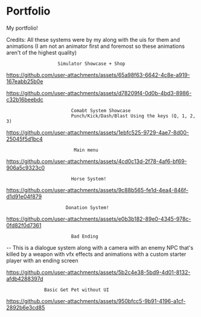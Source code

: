 # Portfolio
My portfolio!

Credits:
    All these systems were by my along with the uis for them and animations (I am not an animator first and foremost so these animations aren't of the highest quality)

                       Simulator Showcase + Shop

                       

https://github.com/user-attachments/assets/65a98f63-6642-4c8e-a919-167eabb25b0e

https://github.com/user-attachments/assets/d78209f4-0d0b-4bd3-8986-c32b16beebdc







  
                            Comabt System Showcase
                            Punch/Kick/Dash/Blast Using the keys (Q, 1, 2, 3)
                
              
https://github.com/user-attachments/assets/1ebfc525-9729-4ae7-8d00-25045f5d1bc4

  



                             Main menu


https://github.com/user-attachments/assets/4cd0c13d-2f78-4af6-bf69-906a5c9323c0








                            Horse System!


https://github.com/user-attachments/assets/9c88b565-fe1d-4ea4-846f-d1d91e04f879

                          Donation System!


https://github.com/user-attachments/assets/e0b3b182-89e0-4345-978c-0fd82f0d7361



                            Bad Ending 
                            
   -- This is a dialogue system along with a camera with an enemy NPC that's killed by a weapon with vfx effects and animations with a custom starter player with an ending screen


https://github.com/user-attachments/assets/5b2c4e38-5bd9-4d01-8132-afdb4288397d


                  Basic Get Pet without UI
                  

https://github.com/user-attachments/assets/950bfcc5-9b91-4196-a1cf-2892b6e3cd85








